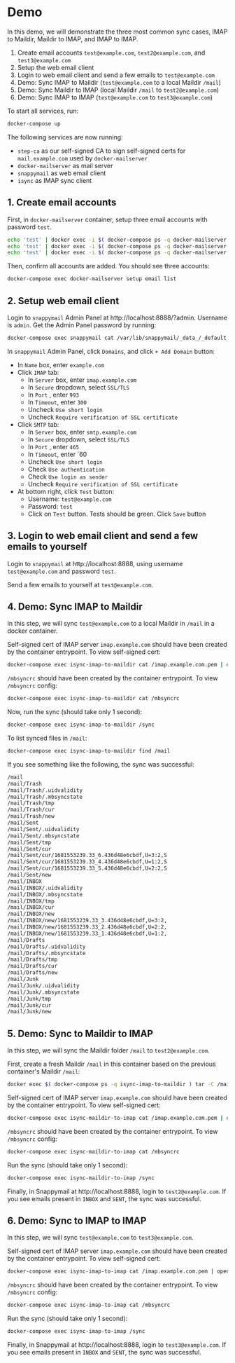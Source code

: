 # Demo

In this demo, we will demonstrate the three most common sync cases, IMAP to Maildir, Maildir to IMAP, and IMAP to IMAP.

1. Create email accounts `test@example.com`, `test2@example.com`, and `test3@example.com`
1. Setup the web email client
1. Login to web email client and send a few emails to `test@example.com`
1. Demo: Sync IMAP to Maildir (`test@example.com` to a local Maildir `/mail`)
1. Demo: Sync Maildir to IMAP (local Maildir `/mail` to `test2@example.com`)
1. Demo: Sync IMAP to IMAP (`test@example.com` to `test3@example.com`)

To start all services, run:

```sh
docker-compose up
```

The following services are now running:

- `step-ca` as our self-signed CA to sign self-signed certs for `mail.example.com` used by `docker-mailserver`
- `docker-mailserver` as mail server
- `snappymail` as web email client
- `isync` as IMAP sync client

## 1. Create email accounts

First, in `docker-mailserver` container, setup three email accounts with password `test`.

```sh
echo 'test' | docker exec -i $( docker-compose ps -q docker-mailserver ) setup email add test@example.com
echo 'test' | docker exec -i $( docker-compose ps -q docker-mailserver ) setup email add test2@example.com
echo 'test' | docker exec -i $( docker-compose ps -q docker-mailserver ) setup email add test3@example.com
```

Then, confirm all accounts are added. You should see three accounts:

```sh
docker-compose exec docker-mailserver setup email list
```

## 2. Setup web email client

Login to `snappymail` Admin Panel at http://localhost:8888/?admin. Username is `admin`. Get the Admin Panel password by running:

```sh
docker-compose exec snappymail cat /var/lib/snappymail/_data_/_default_/admin_password.txt
```

In `snappymail` Admin Panel, click `Domains`, and click `+ Add Domain` button:

- In `Name` box, enter `example.com`
- Click `IMAP` tab:
  - In `Server` box, enter `imap.example.com`
  - In `Secure` dropdown, select `SSL/TLS`
  - In `Port` , enter `993`
  - In `Timeout`, enter `300`
  - Uncheck `Use short login`
  - Uncheck `Require verification of SSL certificate`
- Click `SMTP` tab:
  - In `Server` box, enter `smtp.example.com`
  - In `Secure` dropdown, select `SSL/TLS`
  - In `Port` , enter `465`
  - In `Timeout`, enter `60
  - Uncheck `Use short login`
  - Check `Use authentication`
  - Check `Use login as sender`
  - Uncheck `Require verification of SSL certificate`
- At bottom right, click `Test` button:
  - Username: `test@example.com`
  - Password: `test`
  - Click on `Test` button. Tests should be green. Click `Save` button

## 3. Login to web email client and send a few emails to yourself

Login to `snappymail` at http://localhost:8888, using username `test@example.com` and password `test`.

Send a few emails to yourself at `test@example.com`.

## 4. Demo: Sync IMAP to Maildir

In this step, we will sync `test@example.com` to a local Maildir in `/mail` in a docker container.

Self-signed cert of IMAP server `imap.example.com` should have been created by the container entrypoint. To view self-signed cert:

```sh
docker-compose exec isync-imap-to-maildir cat /imap.example.com.pem | openssl x509 -text
```

`/mbsyncrc` should have been created by the container entrypoint. To view `/mbsyncrc` config:

```sh
docker-compose exec isync-imap-to-maildir cat /mbsyncrc
```

Now, run the sync (should take only 1 second):

```sh
docker-compose exec isync-imap-to-maildir /sync
```

To list synced files in `/mail`:

```sh
docker-compose exec isync-imap-to-maildir find /mail
```

If you see something like the following, the sync was successful:

```sh
/mail
/mail/Trash
/mail/Trash/.uidvalidity
/mail/Trash/.mbsyncstate
/mail/Trash/tmp
/mail/Trash/cur
/mail/Trash/new
/mail/Sent
/mail/Sent/.uidvalidity
/mail/Sent/.mbsyncstate
/mail/Sent/tmp
/mail/Sent/cur
/mail/Sent/cur/1681553239.33_6.436d48e6cbdf,U=3:2,S
/mail/Sent/cur/1681553239.33_4.436d48e6cbdf,U=1:2,S
/mail/Sent/cur/1681553239.33_5.436d48e6cbdf,U=2:2,S
/mail/Sent/new
/mail/INBOX
/mail/INBOX/.uidvalidity
/mail/INBOX/.mbsyncstate
/mail/INBOX/tmp
/mail/INBOX/cur
/mail/INBOX/new
/mail/INBOX/new/1681553239.33_3.436d48e6cbdf,U=3:2,
/mail/INBOX/new/1681553239.33_2.436d48e6cbdf,U=2:2,
/mail/INBOX/new/1681553239.33_1.436d48e6cbdf,U=1:2,
/mail/Drafts
/mail/Drafts/.uidvalidity
/mail/Drafts/.mbsyncstate
/mail/Drafts/tmp
/mail/Drafts/cur
/mail/Drafts/new
/mail/Junk
/mail/Junk/.uidvalidity
/mail/Junk/.mbsyncstate
/mail/Junk/tmp
/mail/Junk/cur
/mail/Junk/new
```

## 5. Demo: Sync to Maildir to IMAP

In this step, we will sync the Maildir folder `/mail` to `test2@example.com`.

First, create a fresh Maildir `/mail` in this container based on the previous container's Maildir `/mail`:

```sh
docker exec $( docker-compose ps -q isync-imap-to-maildir ) tar -C /mail -cvf - . --exclude=.mbsyncstate --exclude=.uidvalidity | docker exec -i $( docker-compose ps -q isync-maildir-to-imap ) tar -C /mail -xvf -
```

Self-signed cert of IMAP server `imap.example.com` should have been created by the container entrypoint. To view self-signed cert:

```sh
docker-compose exec isync-maildir-to-imap cat /imap.example.com.pem | openssl x509 -text
```

`/mbsyncrc` should have been created by the container entrypoint. To view `/mbsyncrc` config:

```sh
docker-compose exec isync-maildir-to-imap cat /mbsyncrc
```

Run the sync (should take only 1 second):

```sh
docker-compose exec isync-maildir-to-imap /sync
```

Finally, in Snappymail at http://localhost:8888, login to `test2@example.com`. If you see emails present in `INBOX` and `SENT`, the sync was successful.

## 6. Demo: Sync to IMAP to IMAP

In this step, we will sync `test@example.com` to `test3@example.com`.

Self-signed cert of IMAP server `imap.example.com` should have been created by the container entrypoint. To view self-signed cert:

```sh
docker-compose exec isync-imap-to-imap cat /imap.example.com.pem | openssl x509 -text
```

`/mbsyncrc` should have been created by the container entrypoint. To view `/mbsyncrc` config:

```sh
docker-compose exec isync-imap-to-imap cat /mbsyncrc
```

Run the sync (should take only 1 second):

```sh
docker-compose exec isync-imap-to-imap /sync
```

Finally, in Snappymail at http://localhost:8888, login to `test3@example.com`. If you see emails present in `INBOX` and `SENT`, the sync was successful.
